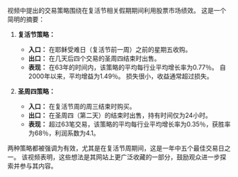 视频中提出的交易策略围绕在复活节相关假期期间利用股票市场绩效。 这是一个简明的摘要：

1. **复活节策略：** 
   - **入口：** 在耶稣受难日（复活节前一周）之前的星期五收购。
   - **出口：** 在几天后四个交易的圣周四结束时出售。
   - **表现：** 在63年的时间内，该策略的平均每行业平均增长率为0.77％。 自2000年以来，平均增益为1.49％。 损失很小，收益通常超过损失。

2. **圣周四策略：** 
   - **入口：** 在复活节周的周三结束时购买。
   - **出口：** 在圣周四（第二天）的结束时出售，持有时间仅为24小时。
   - **表现：** 超过63笔交易，该策略的平均每行业平均增长率为0.35％，获胜率为68％，利润系数为4.1。

两种策略都被强调为有效，尤其是在复活节周期间，这是一年中五个最佳交易日之一。 该视频表明，这些想法是其网站上更广泛收藏的一部分，鼓励观众进一步探索并参与其内容。
